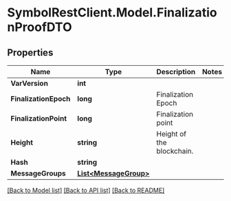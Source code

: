 # SymbolRestClient.Model.FinalizationProofDTO

## Properties

Name | Type | Description | Notes
------------ | ------------- | ------------- | -------------
**VarVersion** | **int** |  | 
**FinalizationEpoch** | **long** | Finalization Epoch | 
**FinalizationPoint** | **long** | Finalization point | 
**Height** | **string** | Height of the blockchain. | 
**Hash** | **string** |  | 
**MessageGroups** | [**List&lt;MessageGroup&gt;**](MessageGroup.md) |  | 

[[Back to Model list]](../README.md#documentation-for-models) [[Back to API list]](../README.md#documentation-for-api-endpoints) [[Back to README]](../README.md)

